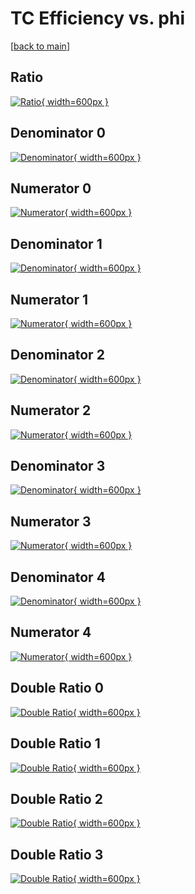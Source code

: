# TC Efficiency vs. phi

[[back to main](./)]



## Ratio

[![Ratio](../mtv/var/TC_vtr_211_-1_eff_phi.png){ width=600px }](../mtv/var/TC_vtr_211_-1_eff_phi.pdf)

## Denominator 0

[![Denominator](../mtv/den/TC_vtr_211_-1_eff_phi_den0.png){ width=600px }](../mtv/den/TC_vtr_211_-1_eff_phi_den0.pdf)

## Numerator 0

[![Numerator](../mtv/num/TC_vtr_211_-1_eff_phi_num0.png){ width=600px }](../mtv/num/TC_vtr_211_-1_eff_phi_num0.pdf)

## Denominator 1

[![Denominator](../mtv/den/TC_vtr_211_-1_eff_phi_den1.png){ width=600px }](../mtv/den/TC_vtr_211_-1_eff_phi_den1.pdf)

## Numerator 1

[![Numerator](../mtv/num/TC_vtr_211_-1_eff_phi_num1.png){ width=600px }](../mtv/num/TC_vtr_211_-1_eff_phi_num1.pdf)

## Denominator 2

[![Denominator](../mtv/den/TC_vtr_211_-1_eff_phi_den2.png){ width=600px }](../mtv/den/TC_vtr_211_-1_eff_phi_den2.pdf)

## Numerator 2

[![Numerator](../mtv/num/TC_vtr_211_-1_eff_phi_num2.png){ width=600px }](../mtv/num/TC_vtr_211_-1_eff_phi_num2.pdf)

## Denominator 3

[![Denominator](../mtv/den/TC_vtr_211_-1_eff_phi_den3.png){ width=600px }](../mtv/den/TC_vtr_211_-1_eff_phi_den3.pdf)

## Numerator 3

[![Numerator](../mtv/num/TC_vtr_211_-1_eff_phi_num3.png){ width=600px }](../mtv/num/TC_vtr_211_-1_eff_phi_num3.pdf)

## Denominator 4

[![Denominator](../mtv/den/TC_vtr_211_-1_eff_phi_den4.png){ width=600px }](../mtv/den/TC_vtr_211_-1_eff_phi_den4.pdf)

## Numerator 4

[![Numerator](../mtv/num/TC_vtr_211_-1_eff_phi_num4.png){ width=600px }](../mtv/num/TC_vtr_211_-1_eff_phi_num4.pdf)

## Double Ratio 0

[![Double Ratio](../mtv/ratio/TC_vtr_211_-1_eff_phi_ratio0.png){ width=600px }](../mtv/ratio/TC_vtr_211_-1_eff_phi_ratio0.pdf)

## Double Ratio 1

[![Double Ratio](../mtv/ratio/TC_vtr_211_-1_eff_phi_ratio1.png){ width=600px }](../mtv/ratio/TC_vtr_211_-1_eff_phi_ratio1.pdf)

## Double Ratio 2

[![Double Ratio](../mtv/ratio/TC_vtr_211_-1_eff_phi_ratio2.png){ width=600px }](../mtv/ratio/TC_vtr_211_-1_eff_phi_ratio2.pdf)

## Double Ratio 3

[![Double Ratio](../mtv/ratio/TC_vtr_211_-1_eff_phi_ratio3.png){ width=600px }](../mtv/ratio/TC_vtr_211_-1_eff_phi_ratio3.pdf)

